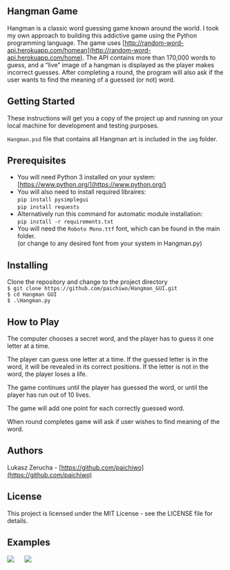 ## **Hangman Game**

Hangman is a classic word guessing game known around the world. I took my own approach to building this addictive game using the Python programming language. The game uses [http://random-word-api.herokuapp.com/homean](http://random-word-api.herokuapp.com/home). The API contains more than 170,000 words to guess, and a “live” image of a hangman is displayed as the player makes incorrect guesses. After completing a round, the program will also ask if the user wants to find the meaning of a guessed (or not) word.

## Getting Started

These instructions will get you a copy of the project up and running on your local machine for development and testing purposes.

`Hangman.psd` file that contains all Hangman art is included in the `img` folder.

## Prerequisites

*   You will need Python 3 installed on your system: [https://www.python.org/](https://www.python.org/)
*   You will also need to install required libraires:  
    `pip install pysimplegui`  
    `pip install requests`
*   Alternatively run this command for automatic module installation:  
    `pip install -r requirements.txt`
*   You will need the `Roboto Mono.ttf` font, which can be found in the main folder.  
    (or change to any desired font from your system in Hangman.py)

## Installing

Clone the repository and change to the project directory  
`$ git clone https://github.com/paichiwo/Hangman_GUI.git`  
`$ cd Hangman GUI`  
`$ .\Hangman.py`

## How to Play

The computer chooses a secret word, and the player has to guess it one letter at a time.

The player can guess one letter at a time. If the guessed letter is in the word, it will be revealed in its correct positions. If the letter is not in the word, the player loses a life.

The game continues until the player has guessed the word, or until the player has run out of 10 lives.

The game will add one point for each correctly guessed word.

When round completes game will ask if user wishes to find meaning of the word.

## Authors

Lukasz Zerucha - [https://github.com/paichiwo](https://github.com/paichiwo)

## License

This project is licensed under the MIT License - see the LICENSE file for details.

## Examples

![](https://33333.cdn.cke-cs.com/kSW7V9NHUXugvhoQeFaf/images/7238f6481b7ec0af334f3b663fbfd30a23b28e1d4c9b343a.png)      ![](https://33333.cdn.cke-cs.com/kSW7V9NHUXugvhoQeFaf/images/59daefbbd7c0a40c5835ac1d4d7c1e6b478f445e1afcbadf.png)